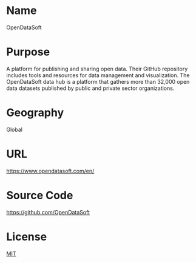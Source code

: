 # Name

OpenDataSoft

# Purpose

A platform for publishing and sharing open data. Their GitHub repository includes tools and resources for data management and visualization. The OpenDataSoft data hub is a platform that gathers more than 32,000 open data datasets published by public and private sector organizations.  

# Geography

Global

# URL

https://www.opendatasoft.com/en/

# Source Code

https://github.com/OpenDataSoft

# License

[MIT](https://github.com/opendatasoft/ods-dataviz-sdk?tab=MIT-1-ov-file#readme)

